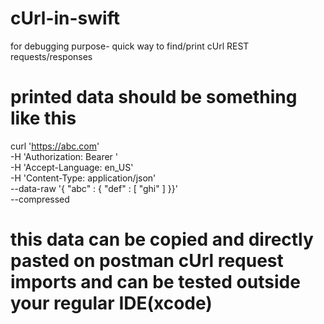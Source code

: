 # cUrl-in-swift
for debugging purpose- quick way to find/print cUrl REST requests/responses


# printed data should be something like this
curl 'https://abc.com' \
-H 'Authorization: Bearer <base64encodedToken>' \
-H 'Accept-Language: en_US' \
-H 'Content-Type: application/json' \
--data-raw '{  "abc" : {    "def" : [      "ghi"    ]  }}' \
--compressed
  
  
# this data can be copied and directly pasted on postman cUrl request imports and can be tested outside your regular IDE(xcode)
